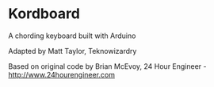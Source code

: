 # Kordboard
A chording keyboard built with Arduino

Adapted by Matt Taylor, Teknowizardry

Based on original code by Brian McEvoy, 24 Hour Engineer - http://www.24hourengineer.com
